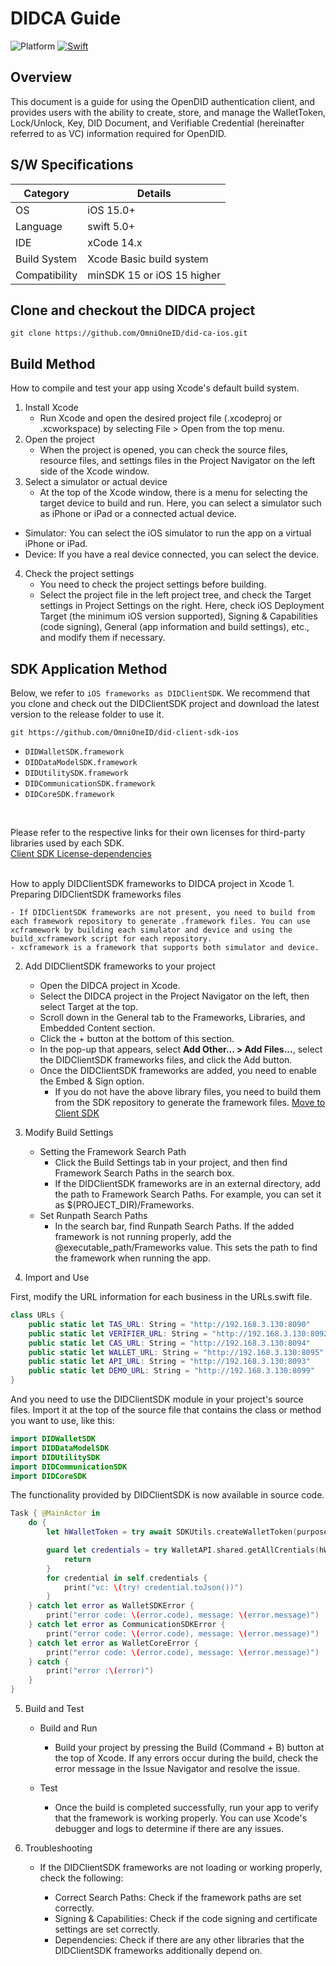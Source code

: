 # DIDCA Guide

![Platform](https://img.shields.io/cocoapods/p/SquishButton.svg?style=flat)
[![Swift](https://img.shields.io/badge/Swift-5-orange.svg?style=flat)](https://developer.apple.com/swift)

## Overview
This document is a guide for using the OpenDID authentication client, and provides users with the ability to create, store, and manage the WalletToken, Lock/Unlock, Key, DID Document, and Verifiable Credential (hereinafter referred to as VC) information required for OpenDID.


## S/W Specifications
| Category | Details                |
|------|----------------------------|
| OS  | iOS 15.0+|
| Language  | swift 5.0+|
| IDE  | xCode 14.x|
| Build System  | Xcode Basic build system |
| Compatibility | minSDK 15 or iOS 15 higher  |

## Clone and checkout the DIDCA project
```git
git clone https://github.com/OmniOneID/did-ca-ios.git
```

## Build Method
How to compile and test your app using Xcode's default build system.
1. Install Xcode
    - Run Xcode and open the desired project file (.xcodeproj or .xcworkspace) by selecting File > Open from the top menu.
2. Open the project
    - When the project is opened, you can check the source files, resource files, and settings files in the Project Navigator on the left side of the Xcode window.
3. Select a simulator or actual device
    - At the top of the Xcode window, there is a menu for selecting the target device to build and run. Here, you can select a simulator such as iPhone or iPad or a connected actual device.
- Simulator: You can select the iOS simulator to run the app on a virtual iPhone or iPad.
- Device: If you have a real device connected, you can select the device.

4. Check the project settings
    - You need to check the project settings before building.
    - Select the project file in the left project tree, and check the Target settings in Project Settings on the right. Here, check iOS Deployment Target (the minimum iOS version supported), Signing & Capabilities (code signing), General (app information and build settings), etc., and modify them if necessary.


## SDK Application Method
Below, we refer to `iOS frameworks as DIDClientSDK`. We recommend that you clone and check out the DIDClientSDK project and download the latest version to the release folder to use it.
```
git https://github.com/OmniOneID/did-client-sdk-ios
```
- `DIDWalletSDK.framework`
- `DIDDataModelSDK.framework`
- `DIDUtilitySDK.framework`
- `DIDCommunicationSDK.framework`
- `DIDCoreSDK.framework`
<br>

Please refer to the respective links for their own licenses for third-party libraries used by each SDK.
<br>
[Client SDK License-dependencies](https://github.com/OmniOneID/did-client-sdk-ios/blob/main/dependencies-license.md)
                                
<br>
How to apply DIDClientSDK frameworks to DIDCA project in Xcode  
1. Preparing DIDClientSDK frameworks files

    - If DIDClientSDK frameworks are not present, you need to build from each framework repository to generate .framework files. You can use xcframework by building each simulator and device and using the build_xcframework script for each repository. 
    - xcframework is a framework that supports both simulator and device.

2. Add DIDClientSDK frameworks to your project

    - Open the DIDCA project in Xcode.
    - Select the DIDCA project in the Project Navigator on the left, then select Target at the top.
    - Scroll down in the General tab to the Frameworks, Libraries, and Embedded Content section.
    - Click the + button at the bottom of this section.
    - In the pop-up that appears, select **Add Other... > Add Files...**, select the DIDClientSDK frameworks files, and click the Add button.
    - Once the DIDClientSDK frameworks are added, you need to enable the Embed & Sign option.
      - If you do not have the above library files, you need to build them from the SDK repository to generate the framework files.
        [Move to Client SDK](https://github.com/OmniOneID/did-client-sdk-ios/tree/main)


1. Modify Build Settings

    - Setting the Framework Search Path
        - Click the Build Settings tab in your project, and then find Framework Search Paths in the search box. 
        - If the DIDClientSDK frameworks are in an external directory, add the path to Framework Search Paths. For example, you can set it as $(PROJECT_DIR)/Frameworks.
    - Set Runpath Search Paths
        - In the search bar, find Runpath Search Paths. If the added framework is not running properly, add the @executable_path/Frameworks value. This sets the path to find the framework when running the app.

2. Import and Use

First, modify the URL information for each business in the URLs.swift file.
```swift
class URLs {
    public static let TAS_URL: String = "http://192.168.3.130:8090"
    public static let VERIFIER_URL: String = "http://192.168.3.130:8092"
    public static let CAS_URL: String = "http://192.168.3.130:8094"
    public static let WALLET_URL: String = "http://192.168.3.130:8095"
    public static let API_URL: String = "http://192.168.3.130:8093"
    public static let DEMO_URL: String = "http://192.168.3.130:8099"
}
```

And you need to use the DIDClientSDK module in your project's source files. Import it at the top of the source file that contains the class or method you want to use, like this:
```swift
import DIDWalletSDK
import DIDDataModelSDK
import DIDUtilitySDK
import DIDCommunicationSDK
import DIDCoreSDK
```
The functionality provided by DIDClientSDK is now available in source code.
```swift
Task { @MainActor in
    do {
        let hWalletToken = try await SDKUtils.createWalletToken(purpose: WalletTokenPurposeEnum.LIST_VC, userId: Properties.getUserId()!)

        guard let credentials = try WalletAPI.shared.getAllCrentials(hWalletToken: hWalletToken) else {    
            return
        }
        for credential in self.credentials {
            print("vc: \(try! credential.toJson())")
        }
    } catch let error as WalletSDKError {
        print("error code: \(error.code), message: \(error.message)")
    } catch let error as CommunicationSDKError {
        print("error code: \(error.code), message: \(error.message)")
    } catch let error as WalletCoreError {
        print("error code: \(error.code), message: \(error.message)")
    } catch {
        print("error :\(error)")
    }
}
```

5. Build and Test

    - Build and Run    
        - Build your project by pressing the Build (Command + B) button at the top of Xcode. If any errors occur during the build, check the error message in the Issue Navigator and resolve the issue.

    - Test
        - Once the build is completed successfully, run your app to verify that the framework is working properly. You can use Xcode's debugger and logs to determine if there are any issues.

6. Troubleshooting
    - If the DIDClientSDK frameworks are not loading or working properly, check the following:

        - Correct Search Paths: Check if the framework paths are set correctly.
        - Signing & Capabilities: Check if the code signing and certificate settings are set correctly.
        - Dependencies: Check if there are any other libraries that the DIDClientSDK frameworks additionally depend on.

